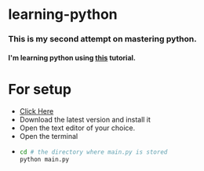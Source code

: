 # learning-python
### This is my second attempt on mastering python.
#### I'm learning python using [this](https://www.youtube.com/watch?v=VchuKL44s6E) tutorial.

# For setup

* [Click Here](https://python.org/downloads)
* Download the latest version and install it
* Open the text editor of your choice.
* Open the terminal
* ```bash
  cd # the directory where main.py is stored
  python main.py
  ```
